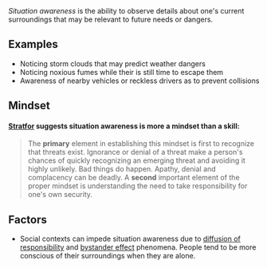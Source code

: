 <div>
  <dfn>Situation awareness</dfn> is the ability to observe details about one's 
  current surroundings that may be relevant to future needs or dangers.
</div>

## Examples

- Noticing storm clouds that may predict weather dangers
- Noticing noxious fumes while their is still time to escape them
- Awareness of nearby vehicles or reckless drivers as to prevent collisions

## Mindset
#### [Stratfor](http://www.stratfor.com/weekly/practical-guide-situational-awareness) suggests situation awareness is more a mindset than a skill:
> The <b>primary</b> element in establishing this mindset is first to recognize that threats exist. 
> Ignorance or denial of a threat make a person's chances of quickly recognizing an emerging 
> threat and avoiding it highly unlikely. Bad things do happen. Apathy, denial and complacency 
> can be deadly. A <b>second</b> important element of the proper mindset is understanding the need to 
> take responsibility for one's own security.

## Factors
- Social contexts can impede situation awareness due to [diffusion of responsibility](http://en.wikipedia.org/wiki/Diffusion_of_responsibility)
and [bystander effect](http://en.wikipedia.org/wiki/Bystander_effect) phenomena. People tend to be more conscious of their surroundings when they are alone.

<!--
http://www.uscg.mil/auxiliary/training/tct/chap5.pdf
http://www.skybrary.aero/index.php/Situational_Awareness
-->